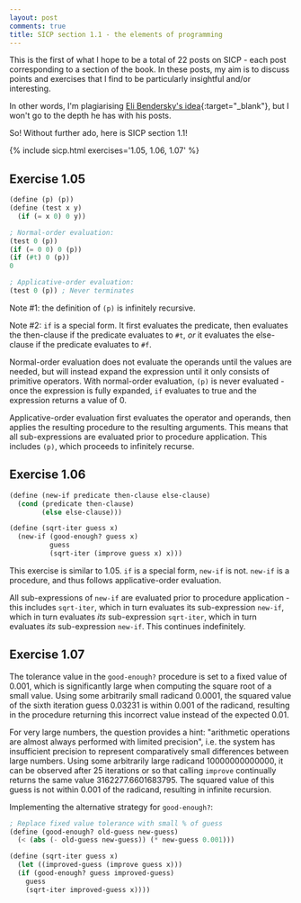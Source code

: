 ```yaml
---
layout: post
comments: true
title: SICP section 1.1 - the elements of programming
---
```


This is the first of what I hope to be a total of 22 posts on SICP - each post corresponding to a section of the book. In these posts, my aim is to discuss points and exercises that I find to be particularly insightful and/or interesting.

In other words, I'm plagiarising [Eli Bendersky's idea](https://eli.thegreenplace.net/tag/sicp){:target="_blank"}, but I won't go to the depth he has with his posts.

So! Without further ado, here is SICP section 1.1!

{% include sicp.html exercises='1.05, 1.06, 1.07' %}

## Exercise 1.05
```scheme
(define (p) (p))
(define (test x y)
  (if (= x 0) 0 y))

; Normal-order evaluation:
(test 0 (p))
(if (= 0 0) 0 (p))
(if (#t) 0 (p))
0

; Applicative-order evaluation:
(test 0 (p)) ; Never terminates
```

Note #1: the definition of `(p)` is infinitely recursive.

Note #2: `if` is a special form. It first evaluates the predicate, then evaluates the then-clause if the predicate evaluates to `#t`, *or* it evaluates the else-clause if the predicate evaluates to `#f`.

Normal-order evaluation does not evaluate the operands until the values are needed, but will instead expand the expression until it only consists of primitive operators. With normal-order evaluation, `(p)` is never evaluated - once the expression is fully expanded, `if` evaluates to true and the expression returns a value of 0.

Applicative-order evaluation first evaluates the operator and operands, then applies the resulting procedure to the resulting arguments. This means that all sub-expressions are evaluated prior to procedure application. This includes `(p)`, which proceeds to infinitely recurse.

## Exercise 1.06
```scheme
(define (new-if predicate then-clause else-clause)
  (cond (predicate then-clause)
        (else else-clause)))

(define (sqrt-iter guess x)
  (new-if (good-enough? guess x)
          guess
          (sqrt-iter (improve guess x) x)))
```

This exercise is similar to 1.05. `if` is a special form, `new-if` is not. `new-if` is a procedure, and thus follows applicative-order evaluation.

All sub-expressions of `new-if` are evaluated prior to procedure application - this includes `sqrt-iter`, which in turn evaluates its sub-expression `new-if`, which in turn evaluates *its* sub-expression `sqrt-iter`, which in turn evaluates *its* sub-expression `new-if`. This continues indefinitely.

## Exercise 1.07
The tolerance value in the `good-enough?` procedure is set to a fixed value of 0.001, which is significantly large when computing the square root of a small value. Using some arbitrarily small radicand 0.0001, the squared value of the sixth iteration guess 0.03231 is within 0.001 of the radicand, resulting in the procedure returning this incorrect value instead of the expected 0.01.

For very large numbers, the question provides a hint: "arithmetic operations are almost always performed with limited precision", i.e. the system has insufficient precision to represent comparatively small differences between large numbers. Using some arbitrarily large radicand 10000000000000, it can be observed after 25 iterations or so that calling `improve` continually returns the same value 3162277.6601683795. The squared value of this guess is not within 0.001 of the radicand, resulting in infinite recursion.

Implementing the alternative strategy for `good-enough?`:
```scheme
; Replace fixed value tolerance with small % of guess
(define (good-enough? old-guess new-guess)
  (< (abs (- old-guess new-guess)) (* new-guess 0.001)))

(define (sqrt-iter guess x)
  (let ((improved-guess (improve guess x)))
  (if (good-enough? guess improved-guess)
    guess
    (sqrt-iter improved-guess x))))
```
